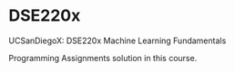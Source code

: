 # DSE220x
UCSanDiegoX: DSE220x Machine Learning Fundamentals


Programming Assignments solution in this course.
